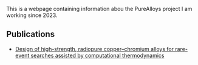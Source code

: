 This is a webpage containing information abou the PureAlloys project I am working since 2023.

## Publications

- [Design of high-strength, radiopure copper–chromium alloys for rare-event searches assisted by computational thermodynamics](https://doi.org/10.1016/j.nima.2025.170970)

